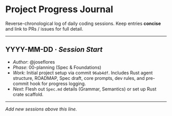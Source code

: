 # Project Progress Journal

Reverse-chronological log of daily coding sessions.  Keep entries **concise** and link to PRs / issues for full detail.

---

## YYYY-MM-DD · _Session Start_
*   _Author_: @joseflores
*   _Phase_: 00-planning (Spec & Foundations)
*   _Work_: Initial project setup via commit `96ab4df`. Includes Rust agent structure, ROADMAP, Spec draft, core prompts, dev rules, and pre-commit hook for progress logging.
*   _Next_: Flesh out `Spec.md` details (Grammar, Semantics) or set up Rust crate scaffold.

---

_Add new sessions above this line._ 